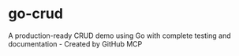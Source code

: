 # go-crud
A production-ready CRUD demo using Go with complete testing and documentation - Created by GitHub MCP
